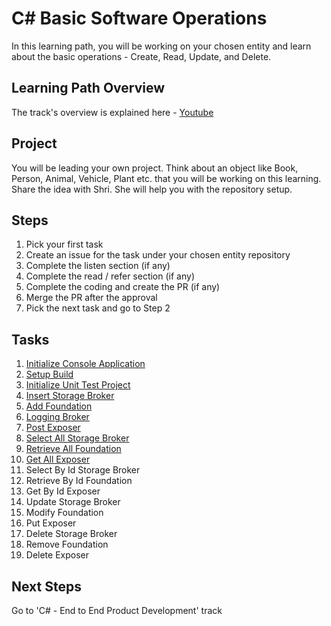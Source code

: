 # C# Basic Software Operations
In this learning path, you will be working on your chosen entity and learn about the basic operations - Create, Read, Update, and Delete.

## Learning Path Overview
The track's overview is explained here - [Youtube](https://www.youtube.com/watch?v=q_x7BgCM39w&list=PLF4VcEBmvsxUmrQMZI0Dqj3o4Hh6XIJTU&index=1)

## Project
You will be leading your own project. Think about an object like Book, Person, Animal, Vehicle, Plant etc. that you will be working on this learning. Share the idea with Shri. She will help you with the repository setup.

## Steps
1. Pick your first task
2. Create an issue for the task under your chosen entity repository
3. Complete the listen section (if any)
4. Complete the read / refer section (if any)
5. Complete the coding and create the PR (if any)
6. Merge the PR after the approval
8. Pick the next task and go to Step 2

## Tasks
1. [Initialize Console Application](https://github.com/Mums-Who-Code/C.Sharp.Basic.Software.Operations/blob/main/Tasks/Task%201.md)
2. [Setup Build](https://github.com/Mums-Who-Code/C.Sharp.Basic.Software.Operations/blob/main/Tasks/Task%202.md)
3. [Initialize Unit Test Project](https://github.com/Mums-Who-Code/C.Sharp.Basic.Software.Operations/blob/main/Tasks/Task%203.md)
4. [Insert Storage Broker](https://github.com/Mums-Who-Code/C.Sharp.Basic.Software.Operations/blob/main/Tasks/Task%204.md)
5. [Add Foundation](https://github.com/Mums-Who-Code/C.Sharp.Basic.Software.Operations/blob/main/Tasks/Task%205.md)
6. [Logging Broker](https://github.com/Mums-Who-Code/C.Sharp.Basic.Software.Operations/blob/main/Tasks/Task%206.md)
7. [Post Exposer](https://github.com/Mums-Who-Code/C.Sharp.Basic.Software.Operations/blob/main/Tasks/Task%207.md)
8. [Select All Storage Broker](https://github.com/Mums-Who-Code/C.Sharp.Basic.Software.Operations/blob/main/Tasks/Task%208.md)
9. [Retrieve All Foundation](https://github.com/Mums-Who-Code/C.Sharp.Basic.Software.Operations/blob/main/Tasks/Task%209.md)
10. [Get All Exposer](https://github.com/Mums-Who-Code/C.Sharp.Basic.Software.Operations/blob/main/Tasks/Task%2010.md)
11. Select By Id Storage Broker 
12. Retrieve By Id Foundation 
13. Get By Id Exposer 
14. Update Storage Broker 
15. Modify Foundation 
16. Put Exposer 
17. Delete Storage Broker 
18. Remove Foundation 
19. Delete Exposer 

## Next Steps
Go to 'C# - End to End Product Development' track

